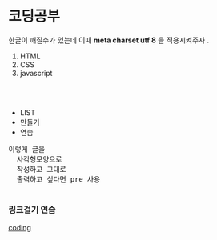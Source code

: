 <!doctype html>
<html> 
<head><title> 코딩 공부 </title>
<meta charset="utf-8"><!--한글 안깨지게 해줌-->
<body>
  <h1>코딩공부</h1>
  <p>한글이 깨질수가 있는데 이때 <strong>meta charset utf 8</strong> 을 적용시켜주자 .</p>
  <ol><li>HTML<li>CSS<li>javascript</ol><br><br>
  <ul><li>LIST <li>만들기 <li>연습 </ul>
  <pre>이렇게 글을
  사각형모양으로
  작성하고 그대로
  출력하고 싶다면 pre 사용  
  </pre>
  <h3>링크걸기 연습 </h3>
  <a href="https://terms.naver.com/entry.naver?docId=2118100&cid=42107&categoryId=42107"target="_blank"title="코딩">coding</a>
  <!--_blank는 새탭열기, title은 미리보기-->
  </head></body>
